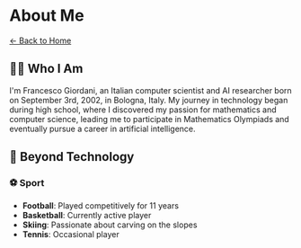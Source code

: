 # About Me

[← Back to Home](./README.md)

## 👨‍💻 Who I Am

I'm Francesco Giordani, an Italian computer scientist and AI researcher born on September 3rd, 2002, in Bologna, Italy. My journey in technology began during high school, where I discovered my passion for mathematics and computer science, leading me to participate in Mathematics Olympiads and eventually pursue a career in artificial intelligence.

## 🎨 Beyond Technology

### ⚽ Sport
- **Football**: Played competitively for 11 years
- **Basketball**: Currently active player
- **Skiing**: Passionate about carving on the slopes
- **Tennis**: Occasional player
